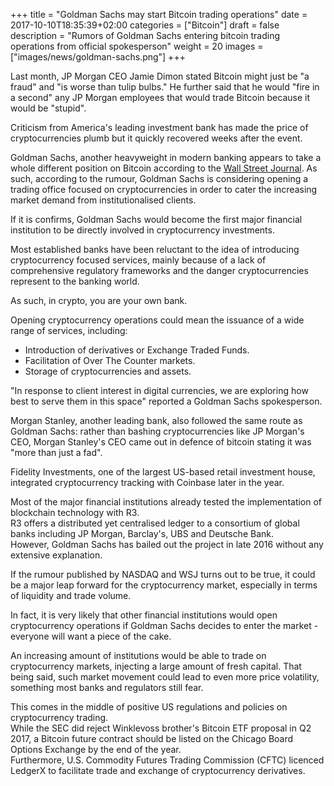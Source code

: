 +++
title = "Goldman Sachs may start Bitcoin trading operations"
date = 2017-10-10T18:35:39+02:00
categories = ["Bitcoin"]
draft = false
description = "Rumors of Goldman Sachs entering bitcoin trading operations from official spokesperson"
weight = 20
images = ["images/news/goldman-sachs.png"]
+++

Last month, JP Morgan CEO Jamie Dimon stated Bitcoin might just be "a fraud" and "is worse than tulip bulbs." He further said that he would "fire in a second" any JP Morgan employees that would trade Bitcoin because it would be "stupid".

Criticism from America's leading investment bank has made the price of cryptocurrencies plumb but it quickly recovered weeks after the event.

Goldman Sachs, another heavyweight in modern banking appears to take a whole different position on Bitcoin according to the [Wall Street Journal](https://www.wsj.com/articles/goldman-sachs-explores-a-new-world-trading-bitcoin-1506959128). As such, according to the rumour, Goldman Sachs is considering opening a trading office focused on cryptocurrencies in order to cater the increasing market demand from institutionalised clients. 

If it is confirms, Goldman Sachs would become the first major financial institution to be directly involved in cryptocurrency investments.

Most established banks have been reluctant to the idea of introducing cryptocurrency focused services, mainly because of a lack of comprehensive regulatory frameworks and the danger cryptocurrencies represent to the banking world.

As such, in crypto, you are your own bank.

Opening cryptocurrency operations could mean the issuance of a wide range of services, including:

* Introduction of derivatives or Exchange Traded Funds.
* Facilitation of Over The Counter markets.
* Storage of cryptocurrencies and assets.

"In response to client interest in digital currencies, we are exploring how best to serve them in this space" reported a Goldman Sachs spokesperson. 

Morgan Stanley, another leading bank, also followed the same route as Goldman Sachs: rather than bashing cryptocurrencies like JP Morgan's CEO, Morgan Stanley's CEO came out in defence of bitcoin stating it was "more than just a fad".

Fidelity Investments, one of the largest US-based retail investment house, integrated cryptocurrency tracking with Coinbase later in the year. 

Most of the major financial institutions already tested the implementation of blockchain technology with R3.  
R3 offers a distributed yet centralised ledger to a consortium of global banks including JP Morgan, Barclay's, UBS and Deutsche Bank.    
However, Goldman Sachs has bailed out the project in late 2016 without any extensive explanation.

If the rumour published by NASDAQ and WSJ turns out to be true, it could be a major leap forward for the cryptocurrency market, especially in terms of liquidity and trade volume.

In fact, it is very likely that other financial institutions would open cryptocurrency operations if Goldman Sachs decides to enter the market - everyone will want a piece of the cake.

An increasing amount of institutions would be able to trade on cryptocurrency markets, injecting a large amount of fresh capital. That being said, such market movement could lead to even more price volatility, something most banks and regulators still fear.

This comes in the middle of positive US regulations and policies on cryptocurrency trading.  
While the SEC did reject Winklevoss brother's Bitcoin ETF proposal in Q2 2017, a Bitcoin future contract should be listed on the Chicago Board Options Exchange by the end of the year.  
Furthermore, U.S. Commodity Futures Trading Commission (CFTC) licenced LedgerX to facilitate trade and exchange of cryptocurrency derivatives.
